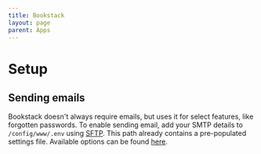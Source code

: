 ```yaml
---
title: Bookstack
layout: page
parent: Apps
---
```


# Setup

## Sending emails
Bookstack doesn't always require emails, but uses it for select features, like forgotten passwords. To enable sending email, add your SMTP details to `/config/www/.env` using [SFTP](/faq/#accessing-pod-files-using-sftp). This path already contains a pre-populated settings file. Available options can be found [here](https://www.bookstackapp.com/docs/admin/email-webhooks/).